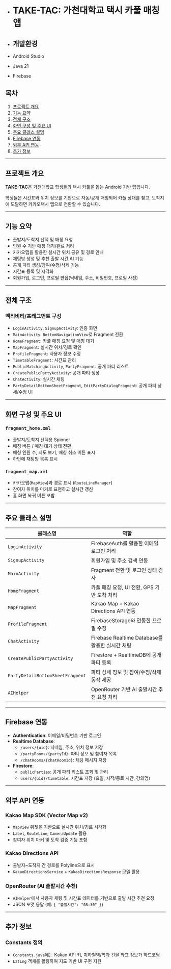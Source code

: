 - # TAKE-TAC: 가천대학교 택시 카풀 매칭 앱

- ## 개발환경
- Android Studio
- Java 21
- Firebase

## 목차

1. [프로젝트 개요](#프로젝트-개요)  
2. [기능 요약](#기능-요약)  
3. [전체 구조](#전체-구조)  
4. [화면 구성 및 주요 UI](#화면-구성-및-주요-ui)  
5. [주요 클래스 설명](#주요-클래스-설명)  
6. [Firebase 연동](#firebase-연동)  
7. [외부 API 연동](#외부-api-연동)  
8. [추가 정보](#추가-정보)

---

## 프로젝트 개요

**TAKE-TAC**은 가천대학교 학생들의 택시 카풀을 돕는 Android 기반 앱입니다. 

학생들은 시간표와 위치 정보를 기반으로 자동/공개 매칭되어 카풀 상대를 찾고, 도착지에 도달하면 카카오택시 앱으로 전환할 수 있습니다.

---

## 기능 요약

- 출발지/도착지 선택 및 매칭 요청
- 인원 수 기반 매칭 대기/완료 처리
- 카카오맵을 활용한 실시간 위치 공유 및 경로 안내
- 채팅방 생성 및 추천 출발 시간 AI 기능
- 공개 파티 생성/참여/수정/삭제 기능
- 시간표 등록 및 시각화
- 회원가입, 로그인, 프로필 편집(닉네임, 주소, 비밀번호, 프로필 사진)

---

## 전체 구조

### 액티비티/프래그먼트 구성

- `LoginActivity`, `SignupActivity`: 인증 화면
- `MainActivity`: `BottomNavigationView`로 Fragment 전환
- `HomeFragment`: 카풀 매칭 요청 및 매칭 대기
- `MapFragment`: 실시간 위치/경로 확인
- `ProfileFragment`: 사용자 정보 수정
- `TimetableFragment`: 시간표 관리
- `PublicMatchingActivity`, `PartyFragment`: 공개 파티 리스트
- `CreatePublicPartyActivity`: 공개 파티 생성
- `ChatActivity`: 실시간 채팅
- `PartyDetailBottomSheetFragment`, `EditPartyDialogFragment`: 공개 파티 상세/수정 UI

---

## 화면 구성 및 주요 UI

### `fragment_home.xml`

- 출발지/도착지 선택용 Spinner
- 매칭 버튼 / 매칭 대기 상태 전환
- 매칭 인원 수, 지도 보기, 매칭 취소 버튼 표시
- 하단에 채팅방 목록 표시

### `fragment_map.xml`

- 카카오맵(`MapView`)과 경로 표시 (`RouteLineManager`)
- 참여자 위치를 마커로 표현하고 실시간 갱신
- 홈 화면 복귀 버튼 포함

---

## 주요 클래스 설명

| 클래스명 | 역할 |
|----------|------|
| `LoginActivity` | FirebaseAuth를 활용한 이메일 로그인 처리 |
| `SignupActivity` | 회원가입 및 주소 검색 연동 |
| `MainActivity` | Fragment 전환 및 로그인 상태 검사 |
| `HomeFragment` | 카풀 매칭 요청, UI 전환, GPS 기반 도착 처리 |
| `MapFragment` | Kakao Map + Kakao Directions API 연동 |
| `ProfileFragment` | FirebaseStorage와 연동한 프로필 수정 |
| `ChatActivity` | Firebase Realtime Database를 활용한 실시간 채팅 |
| `CreatePublicPartyActivity` | Firestore + RealtimeDB에 공개 파티 등록 |
| `PartyDetailBottomSheetFragment` | 파티 상세 정보 및 참여/수정/삭제 동작 제공 |
| `AIHelper` | OpenRouter 기반 AI 출발시간 추천 요청 처리 |

---

## Firebase 연동

- **Authentication**: 이메일/비밀번호 기반 로그인
- **Realtime Database**:
  - `/users/{uid}`: 닉네임, 주소, 위치 정보 저장
  - `/partyRooms/{partyId}`: 파티 정보 및 참여자 목록
  - `/chatRooms/{chatRoomId}`: 채팅 메시지 저장
- **Firestore**:
  - `publicParties`: 공개 파티 리스트 조회 및 관리
  - `users/{uid}/timetable`: 시간표 저장 (요일, 시작/종료 시간, 강의명)

---

## 외부 API 연동

### Kakao Map SDK (Vector Map v2)
- `MapView` 위젯을 기반으로 실시간 위치/경로 시각화
- `Label`, `RouteLine`, `CameraUpdate` 활용
- 참여자 위치 마커 및 도착 검증 기능 포함

### Kakao Directions API
- 출발지~도착지 간 경로를 Polyline으로 표시
- `KakaoDirectionsService` + `KakaoDirectionsResponse` 모델 활용

### OpenRouter (AI 출발시간 추천)
- `AIHelper`에서 사용자 채팅 및 시간표 데이터를 기반으로 출발 시간 추천 요청
- JSON 포맷 응답 (예: `{ "출발시간": "08:30" }`)

---

## 추가 정보

### Constants 정의

- `Constants.java`에는 Kakao API 키, 지하철역/학과 건물 좌표 정보가 하드코딩
- `LatLng` 객체를 활용하여 지도 기반 UI 구현 지원

